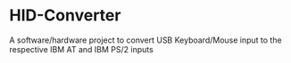 # HID-Converter
A software/hardware project to convert USB Keyboard/Mouse input to the respective IBM AT and IBM PS/2 inputs
